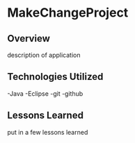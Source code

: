 # MakeChangeProject

## Overview

description of application

## Technologies Utilized

-Java 
-Eclipse
-git
-github

## Lessons Learned 

put in a few lessons learned


